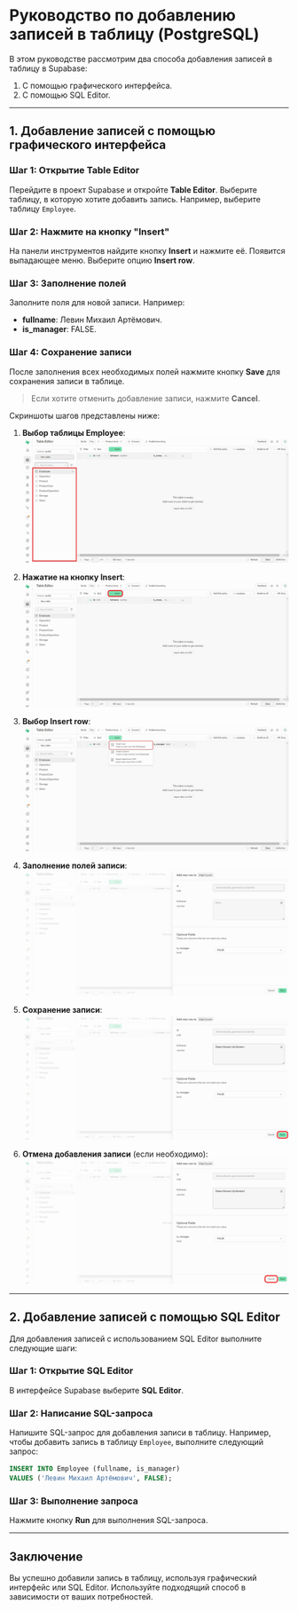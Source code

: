 # Руководство по добавлению записей в таблицу (PostgreSQL)

В этом руководстве рассмотрим два способа добавления записей в таблицу в Supabase:

1. С помощью графического интерфейса.
2. С помощью SQL Editor.

---

## 1. Добавление записей с помощью графического интерфейса

### Шаг 1: Открытие Table Editor

Перейдите в проект Supabase и откройте **Table Editor**. Выберите таблицу, в которую хотите добавить запись. Например, выберите таблицу `Employee`.

### Шаг 2: Нажмите на кнопку "Insert"

На панели инструментов найдите кнопку **Insert** и нажмите её. Появится выпадающее меню. Выберите опцию **Insert row**.

### Шаг 3: Заполнение полей

Заполните поля для новой записи. Например:

- **fullname**: Левин Михаил Артёмович.
- **is_manager**: FALSE.

### Шаг 4: Сохранение записи

После заполнения всех необходимых полей нажмите кнопку **Save** для сохранения записи в таблице.

> Если хотите отменить добавление записи, нажмите **Cancel**.

Скриншоты шагов представлены ниже:

1. **Выбор таблицы Employee**:
   ![Шаг 1](image.png)

2. **Нажатие на кнопку Insert**:
   ![Шаг 2](image-1.png)

3. **Выбор Insert row**:
   ![Шаг 3](image-2.png)

4. **Заполнение полей записи**:
   ![Шаг 4](image-3.png)

5. **Сохранение записи**:
   ![Шаг 5](image-4.png)

6. **Отмена добавления записи** (если необходимо):
   ![Шаг 6](image-5.png)

---

## 2. Добавление записей с помощью SQL Editor

Для добавления записей с использованием SQL Editor выполните следующие шаги:

### Шаг 1: Открытие SQL Editor

В интерфейсе Supabase выберите **SQL Editor**.

### Шаг 2: Написание SQL-запроса

Напишите SQL-запрос для добавления записи в таблицу. Например, чтобы добавить запись в таблицу `Employee`, выполните следующий запрос:

```sql
INSERT INTO Employee (fullname, is_manager)
VALUES ('Левин Михаил Артёмович', FALSE);
```

### Шаг 3: Выполнение запроса

Нажмите кнопку **Run** для выполнения SQL-запроса.

---

## Заключение

Вы успешно добавили запись в таблицу, используя графический интерфейс или SQL Editor. Используйте подходящий способ в зависимости от ваших потребностей.
